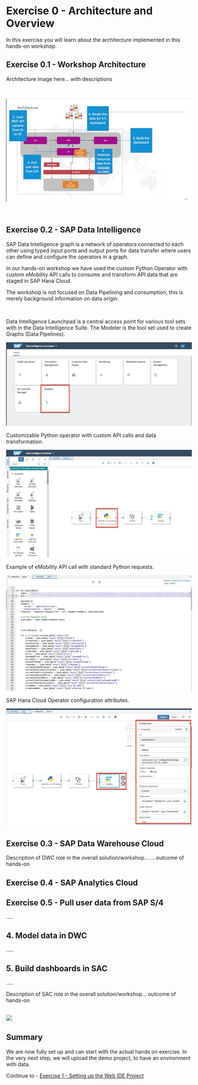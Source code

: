 # Exercise 0 - Architecture and Overview

In this exercise you will learn about the architecture implemented in this hands-on workshop.

## Exercise 0.1 - Workshop Architecture

Architecture image here... with descriptions

<br>

![](/exercises/Images/arch.jpg)

<br>

## Exercise 0.2 - SAP Data Intelligence
<!-- ## 1. Load REST API content from SAP Data Intelligence To SAP Hana Cloud -->

SAP Data Intelligence graph is a network of operators connected to each other using typed input ports and output ports for data transfer where users can define and configure the operators in a graph.

In our hands-on workshop we have used the custom Python Operator with custom eMobility API calls to consume and transform API data that are staged in SAP Hana Cloud.

The workshop is not focused on Data Pipelining and consumption, this is merely background information on data origin.

<br>

Data Intelligence Launchpad is a central access point for various tool sets with in the Data Intelligence Suite. The Modeler is the tool set used to create Graphs (Data Pipelines).

![](/exercises/Images/mod_1.jpg)



Customizable Python operator with custom API calls and data transformation.

![](/exercises/Images/mod_2.jpg)

Example of eMobility API call with standard Python requests.

![](/exercises/Images/mod_3.jpg)


SAP Hana Cloud Operator configuration attributes.

![](/exercises/Images/mod_4.jpg)



## Exercise 0.3 - SAP Data Warehouse Cloud

Description of DWC role in the overall solution/workshop... ... outcome of hands-on

## Exercise 0.4 - SAP Analytics Cloud
 

## Exercise 0.5 - Pull user data from SAP S/4

 .....

## 4. Model data in DWC

 .....


## 5. Build dashboards in SAC


 .....

Description of SAC role in the overall solution/workshop... outcome of hands-on


<br>![](/exercises/ex0/images/subscribe_webide.png)




## Summary

We are now fully set up and can start with the actual hands on exercise. In the very next step, we will upload the demo project, to have an environment with data.

Continue to - [Exercise 1 - Setting up the Web IDE Project](../ex1/README.md)